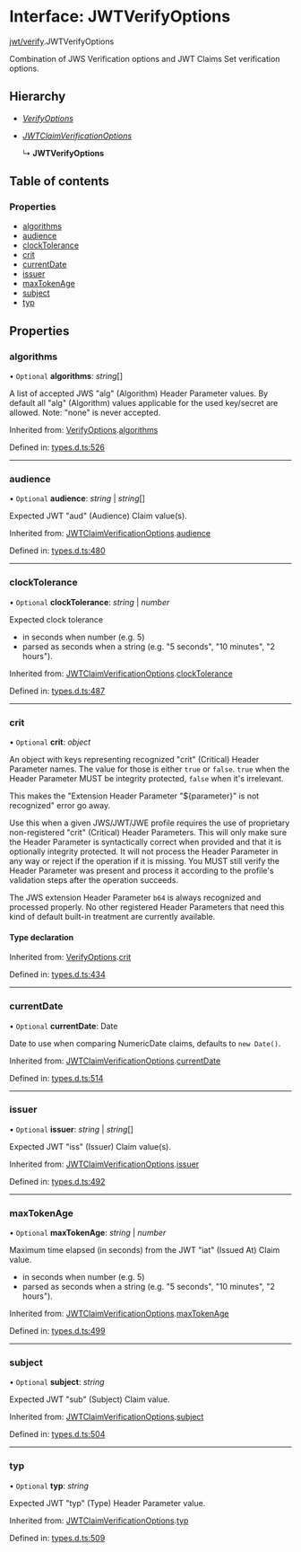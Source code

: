 # Interface: JWTVerifyOptions

[jwt/verify](../modules/jwt_verify.md).JWTVerifyOptions

Combination of JWS Verification options and JWT Claims Set verification options.

## Hierarchy

- [*VerifyOptions*](types.verifyoptions.md)

- [*JWTClaimVerificationOptions*](types.jwtclaimverificationoptions.md)

  ↳ **JWTVerifyOptions**

## Table of contents

### Properties

- [algorithms](jwt_verify.jwtverifyoptions.md#algorithms)
- [audience](jwt_verify.jwtverifyoptions.md#audience)
- [clockTolerance](jwt_verify.jwtverifyoptions.md#clocktolerance)
- [crit](jwt_verify.jwtverifyoptions.md#crit)
- [currentDate](jwt_verify.jwtverifyoptions.md#currentdate)
- [issuer](jwt_verify.jwtverifyoptions.md#issuer)
- [maxTokenAge](jwt_verify.jwtverifyoptions.md#maxtokenage)
- [subject](jwt_verify.jwtverifyoptions.md#subject)
- [typ](jwt_verify.jwtverifyoptions.md#typ)

## Properties

### algorithms

• `Optional` **algorithms**: *string*[]

A list of accepted JWS "alg" (Algorithm) Header Parameter values.
By default all "alg" (Algorithm) values applicable for the used
key/secret are allowed. Note: "none" is never accepted.

Inherited from: [VerifyOptions](types.verifyoptions.md).[algorithms](types.verifyoptions.md#algorithms)

Defined in: [types.d.ts:526](https://github.com/panva/jose/blob/v3.12.0/src/types.d.ts#L526)

___

### audience

• `Optional` **audience**: *string* \| *string*[]

Expected JWT "aud" (Audience) Claim value(s).

Inherited from: [JWTClaimVerificationOptions](types.jwtclaimverificationoptions.md).[audience](types.jwtclaimverificationoptions.md#audience)

Defined in: [types.d.ts:480](https://github.com/panva/jose/blob/v3.12.0/src/types.d.ts#L480)

___

### clockTolerance

• `Optional` **clockTolerance**: *string* \| *number*

Expected clock tolerance
- in seconds when number (e.g. 5)
- parsed as seconds when a string (e.g. "5 seconds", "10 minutes", "2 hours").

Inherited from: [JWTClaimVerificationOptions](types.jwtclaimverificationoptions.md).[clockTolerance](types.jwtclaimverificationoptions.md#clocktolerance)

Defined in: [types.d.ts:487](https://github.com/panva/jose/blob/v3.12.0/src/types.d.ts#L487)

___

### crit

• `Optional` **crit**: *object*

An object with keys representing recognized "crit" (Critical) Header Parameter
names. The value for those is either `true` or `false`. `true` when the
Header Parameter MUST be integrity protected, `false` when it's irrelevant.

This makes the "Extension Header Parameter "${parameter}" is not recognized"
error go away.

Use this when a given JWS/JWT/JWE profile requires the use of proprietary
non-registered "crit" (Critical) Header Parameters. This will only make sure
the Header Parameter is syntactically correct when provided and that it is
optionally integrity protected. It will not process the Header Parameter in
any way or reject if the operation if it is missing. You MUST still
verify the Header Parameter was present and process it according to the
profile's validation steps after the operation succeeds.

The JWS extension Header Parameter `b64` is always recognized and processed
properly. No other registered Header Parameters that need this kind of
default built-in treatment are currently available.

#### Type declaration

Inherited from: [VerifyOptions](types.verifyoptions.md).[crit](types.verifyoptions.md#crit)

Defined in: [types.d.ts:434](https://github.com/panva/jose/blob/v3.12.0/src/types.d.ts#L434)

___

### currentDate

• `Optional` **currentDate**: Date

Date to use when comparing NumericDate claims, defaults to `new Date()`.

Inherited from: [JWTClaimVerificationOptions](types.jwtclaimverificationoptions.md).[currentDate](types.jwtclaimverificationoptions.md#currentdate)

Defined in: [types.d.ts:514](https://github.com/panva/jose/blob/v3.12.0/src/types.d.ts#L514)

___

### issuer

• `Optional` **issuer**: *string* \| *string*[]

Expected JWT "iss" (Issuer) Claim value(s).

Inherited from: [JWTClaimVerificationOptions](types.jwtclaimverificationoptions.md).[issuer](types.jwtclaimverificationoptions.md#issuer)

Defined in: [types.d.ts:492](https://github.com/panva/jose/blob/v3.12.0/src/types.d.ts#L492)

___

### maxTokenAge

• `Optional` **maxTokenAge**: *string* \| *number*

Maximum time elapsed (in seconds) from the JWT "iat" (Issued At) Claim value.
- in seconds when number (e.g. 5)
- parsed as seconds when a string (e.g. "5 seconds", "10 minutes", "2 hours").

Inherited from: [JWTClaimVerificationOptions](types.jwtclaimverificationoptions.md).[maxTokenAge](types.jwtclaimverificationoptions.md#maxtokenage)

Defined in: [types.d.ts:499](https://github.com/panva/jose/blob/v3.12.0/src/types.d.ts#L499)

___

### subject

• `Optional` **subject**: *string*

Expected JWT "sub" (Subject) Claim value.

Inherited from: [JWTClaimVerificationOptions](types.jwtclaimverificationoptions.md).[subject](types.jwtclaimverificationoptions.md#subject)

Defined in: [types.d.ts:504](https://github.com/panva/jose/blob/v3.12.0/src/types.d.ts#L504)

___

### typ

• `Optional` **typ**: *string*

Expected JWT "typ" (Type) Header Parameter value.

Inherited from: [JWTClaimVerificationOptions](types.jwtclaimverificationoptions.md).[typ](types.jwtclaimverificationoptions.md#typ)

Defined in: [types.d.ts:509](https://github.com/panva/jose/blob/v3.12.0/src/types.d.ts#L509)
